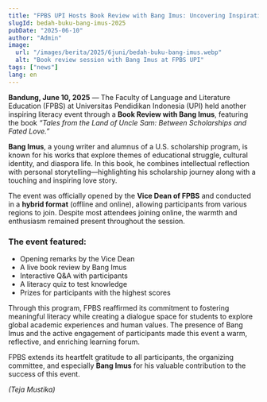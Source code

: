 ```yaml
---
title: "FPBS UPI Hosts Book Review with Bang Imus: Uncovering Inspiration from the Land of Uncle Sam"
slugId: bedah-buku-bang-imus-2025
pubDate: "2025-06-10"
author: "Admin"
image:
  url: "/images/berita/2025/6juni/bedah-buku-bang-imus.webp"
  alt: "Book review session with Bang Imus at FPBS UPI"
tags: ["news"]
lang: en
---
```


**Bandung, June 10, 2025** — The Faculty of Language and Literature Education (FPBS) at Universitas Pendidikan Indonesia (UPI) held another inspiring literacy event through a **Book Review with Bang Imus**, featuring the book *“Tales from the Land of Uncle Sam: Between Scholarships and Fated Love.”*

**Bang Imus**, a young writer and alumnus of a U.S. scholarship program, is known for his works that explore themes of educational struggle, cultural identity, and diaspora life. In this book, he combines intellectual reflection with personal storytelling—highlighting his scholarship journey along with a touching and inspiring love story.

The event was officially opened by the **Vice Dean of FPBS** and conducted in a **hybrid format** (offline and online), allowing participants from various regions to join. Despite most attendees joining online, the warmth and enthusiasm remained present throughout the session.

### The event featured:
- Opening remarks by the Vice Dean  
- A live book review by Bang Imus  
- Interactive Q&A with participants  
- A literacy quiz to test knowledge  
- Prizes for participants with the highest scores

Through this program, FPBS reaffirmed its commitment to fostering meaningful literacy while creating a dialogue space for students to explore global academic experiences and human values. The presence of Bang Imus and the active engagement of participants made this event a warm, reflective, and enriching learning forum.

FPBS extends its heartfelt gratitude to all participants, the organizing committee, and especially **Bang Imus** for his valuable contribution to the success of this event.

*(Teja Mustika)*
